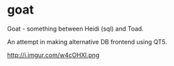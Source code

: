 # goat

Goat - something between Heidi (sql) and Toad.

An attempt in making alternative DB frontend using QT5.

http://i.imgur.com/w4cOHXl.png
